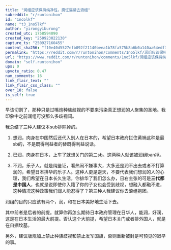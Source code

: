 ```yaml
---
title: "润组应该保持纯净性，魔怔逼请去浪组"
subreddit: "r/runtonihon"
id: "1no5lkf"
name: "t3_1no5lkf"
author: "yirongyiburong"
created_utc: 1758594090
created_key: "250923022130"
capture_ts: "250927160455"
content_sha256: "f10e40d5527efb092f21140beea1b78fa575b8a6b0a140aa64edf360869a239f"
permalink: "https://reddit.com/r/runtonihon/comments/1no5lkf/润组应该保持纯净性魔怔逼请去浪组/"
url: "https://www.reddit.com/r/runtonihon/comments/1no5lkf/润组应该保持纯净性魔怔逼请去浪组/"
domain: "self.runtonihon"
ups: 0
upvote_ratio: 0.47
num_comments: 16
link_flair_text: ""
link_flair_css_class: ""
over_18: false
is_self: true
---
```


早该切割了，那种只是过嘴炮种族歧视的不要来污染真正想润的人聚集的圣地。我印象中之前润组可没那么多歧视词。

我总结了三种人建议本sub排除掉的。

1.  想润，肉身在中国然后还代入别人在日本的，希望日本政府拦住黄祸这种是最sb的，不是既得利益者的替既得利益说话。

2.  已润，肉身在日本，上车了就想关门的第二sb。这两种人就该被润组ban掉。

3.  不润，乐子人。就是纯鉴证，看热闹不嫌事大，大多还是润不出去或者不打算润的，希望日本排华的乐子人。这种人更是逆天，不要代表我们想润的人的心理，我们希望在日本长久生活，你排华了我们怎么办，日右主张的可是**三代都是中国人**，也就是说即使你入籍了你的子女也会受到歧视，想融入都融不进，这种情况这种政策我们润人能忍得了？第三种人我建议你去浪组抱团。

润组的目的只应该有两个，润，和在日本美好地生活下去。

其中前者是后者的前提。就算你再怎么期待日本政府管理在日华人，能润，好润，这是在日本生活的最大前提。否认这个大前提，希望日本关门或者排外国人，就是在自掘坟墓。

另外，建议版规加上禁止种族歧视和禁止发军国旗，否则重新被封是可预见的迟早的事。
